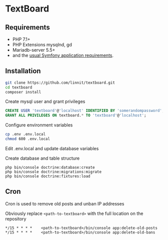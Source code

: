 TextBoard
=========

Requirements
------------
   * PHP 7.1+
   * PHP Extensions mysqlnd, gd
   * Mariadb-server 5.5+
   * and the [usual Symfony application requirements][1].

Installation
------------

```bash
git clone https://github.com/linnit/textboard.git
cd textboard
composer install
```

Create mysql user and grant privileges

```sql
CREATE USER 'textboard'@'localhost' IDENTIFIED BY 'somerandompassword';
GRANT ALL PRIVILEGES ON textboard.* TO 'textboard'@'localhost';
```

Configure environment variables

```bash
cp .env .env.local
chmod 600 .env.local
```

Edit .env.local and update database variables

Create database and table structure

```
php bin/console doctrine:database:create
php bin/console doctrine:migrations:migrate
php bin/console doctrine:fixtures:load
```

Cron
----

Cron is used to remove old posts and unban IP addresses

Obviously replace `<path-to-textboard>` with the full location on the repository

```
*/15 * * * *    <path-to-textboard>/bin/console app:delete-old-posts
*/15 * * * *    <path-to-textboard>/bin/console app:delete-old-bans
```

[1]: https://symfony.com/doc/4.4/setup.html
